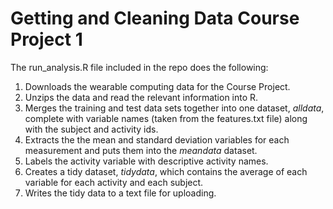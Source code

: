 # Getting and Cleaning Data Course Project 1

The run_analysis.R file included in the repo does the following:

1. Downloads the wearable computing data for the Course Project.
2. Unzips the data and read the relevant information into R.
3. Merges the training and test data sets together into one dataset, *alldata*, complete with variable names (taken from the features.txt file) along with the subject and activity ids.
4. Extracts the the mean and standard deviation variables for each measurement and puts them into the *meandata* dataset.
5. Labels the activity variable with descriptive activity names.
6. Creates a tidy dataset, *tidydata*, which contains the average of each variable for each activity and each subject.
7. Writes the tidy data to a text file for uploading.


